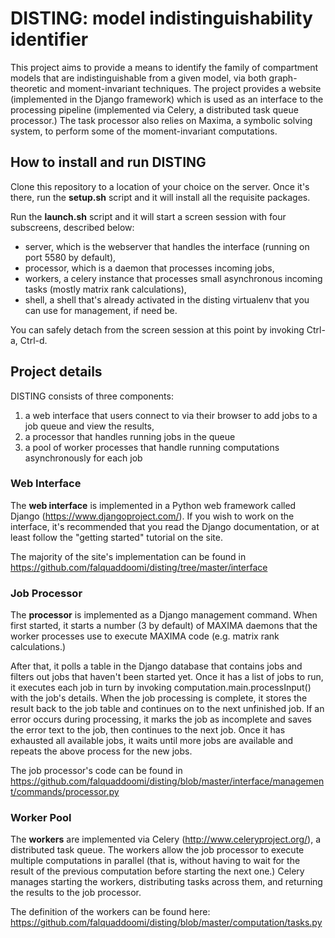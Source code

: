 DISTING: model indistinguishability identifier
====

This project aims to provide a means to identify the family of compartment models that are indistinguishable from a given model, via both graph-theoretic and moment-invariant techniques. The project provides a website (implemented in the Django framework) which is used as an interface to the processing pipeline (implemented via Celery, a distributed task queue processor.) The task processor also relies on Maxima, a symbolic solving system, to perform some of the moment-invariant computations.

## How to install and run DISTING

Clone this repository to a location of your choice on the server. Once it's there, run the **setup.sh** script and it will install all the requisite packages.

Run the **launch.sh** script and it will start a screen session with four subscreens, described below:

- server, which is the webserver that handles the interface (running on port 5580 by default),
- processor, which is a daemon that processes incoming jobs,
- workers, a celery instance that processes small asynchronous incoming tasks (mostly matrix rank calculations),
- shell, a shell that's already activated in the disting virtualenv that you can use for management, if need be.

You can safely detach from the screen session at this point by invoking Ctrl-a, Ctrl-d.

## Project details

DISTING consists of three components:
1. a web interface that users connect to via their browser to add jobs to a job queue and view the results,
2. a processor that handles running jobs in the queue
3. a pool of worker processes that handle running computations asynchronously for each job

### Web Interface
The **web interface** is implemented in a Python web framework called Django (https://www.djangoproject.com/). If you wish to work on the interface, it's recommended that you read the Django documentation, or at least follow the "getting started" tutorial on the site.

The majority of the site's implementation can be found in
https://github.com/falquaddoomi/disting/tree/master/interface

### Job Processor
The **processor** is implemented as a Django management command. When first started, it starts a number (3 by default) of MAXIMA daemons that the worker processes use to execute MAXIMA code (e.g. matrix rank calculations.)

After that, it polls a table in the Django database that contains jobs and filters out jobs that haven't been started yet. Once it has a list of jobs to run, it executes each job in turn by invoking computation.main.processInput() with the job's details. When the job processing is complete, it stores the result back to the job table and continues on to the next unfinished job. If an error occurs during processing, it marks the job as incomplete and saves the error text to the job, then continues to the next job. Once it has exhausted all available jobs, it waits until more jobs are available and repeats the above process for the new jobs.

The job processor's code can be found in https://github.com/falquaddoomi/disting/blob/master/interface/management/commands/processor.py

### Worker Pool

The **workers** are implemented via Celery (http://www.celeryproject.org/), a distributed task queue. The workers allow the job processor to execute multiple computations in parallel (that is, without having to wait for the result of the previous computation before starting the next one.) Celery manages starting the workers, distributing tasks across them, and returning the results to the job processor.

The definition of the workers can be found here:
https://github.com/falquaddoomi/disting/blob/master/computation/tasks.py
